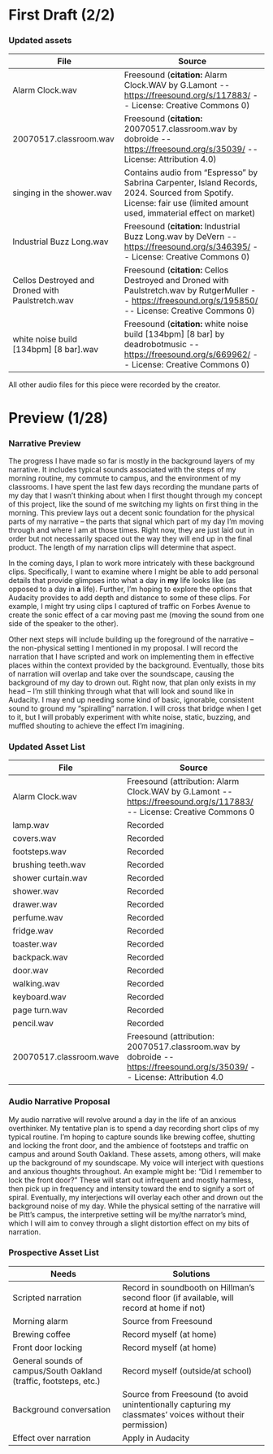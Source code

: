 # First Draft (2/2)

### Updated assets

**File** | **Source** |
| ----------------------- | ----------------------- |
| Alarm Clock.wav | Freesound (**citation:** Alarm Clock.WAV by G.Lamont -- https://freesound.org/s/117883/ -- License: Creative Commons 0) |
| 20070517.classroom.wav | Freesound (**citation:** 20070517.classroom.wav by dobroide -- https://freesound.org/s/35039/ -- License: Attribution 4.0) |
| singing in the shower.wav | Contains audio from “Espresso” by Sabrina Carpenter, Island Records, 2024. Sourced from Spotify. License: fair use (limited amount used, immaterial effect on market) |
| Industrial Buzz Long.wav | Freesound (**citation:** Industrial Buzz Long.wav by DeVern -- https://freesound.org/s/346395/ -- License: Creative Commons 0) |
| Cellos Destroyed and Droned with Paulstretch.wav | Freesound (**citation:** Cellos Destroyed and Droned with Paulstretch.wav by RutgerMuller -- https://freesound.org/s/195850/ -- License: Creative Commons 0) |
| white noise build [134bpm] [8 bar].wav | Freesound (**citation:** white noise build [134bpm] [8 bar] by deadrobotmusic -- https://freesound.org/s/669962/ -- License: Creative Commons 0) |

All other audio files for this piece were recorded by the creator. 


# Preview (1/28)

### Narrative Preview

The progress I have made so far is mostly in the background layers of my narrative. It includes typical sounds associated with the steps of my morning routine, my commute to campus, and the environment of my classrooms. I have spent the last few days recording the mundane parts of my day that I wasn’t thinking about when I first thought through my concept of this project, like the sound of me switching my lights on first thing in the morning. This preview lays out a decent sonic foundation for the physical parts of my narrative – the parts that signal which part of my day I’m moving through and where I am at those times. Right now, they are just laid out in order but not necessarily spaced out the way they will end up in the final product. The length of my narration clips will determine that aspect.

In the coming days, I plan to work more intricately with these background clips. Specifically, I want to examine where I might be able to add personal details that provide glimpses into what a day in **my** life looks like (as opposed to a day in **a** life). Further, I’m hoping to explore the options that Audacity provides to add depth and distance to some of these clips. For example, I might try using clips I captured of traffic on Forbes Avenue to create the sonic effect of a car moving past me (moving the sound from one side of the speaker to the other).

Other next steps will include building up the foreground of the narrative – the non-physical setting I mentioned in my proposal. I will record the narration that I have scripted and work on implementing them in effective places within the context provided by the background. Eventually, those bits of narration will overlap and take over the soundscape, causing the background of my day to drown out. Right now, that plan only exists in my head – I’m still thinking through what that will look and sound like in Audacity. I may end up needing some kind of basic, ignorable, consistent sound to ground my “spiralling” narration. I will cross that bridge when I get to it, but I will probably experiment with white noise, static, buzzing, and muffled shouting to achieve the effect I’m imagining.

### Updated Asset List

| **File** | **Source** |
| -------------- | --------------- |
| Alarm Clock.wav | Freesound (attribution: Alarm Clock.WAV by G.Lamont -- https://freesound.org/s/117883/ -- License: Creative Commons 0 |
| lamp.wav | Recorded |
| covers.wav | Recorded |
| footsteps.wav | Recorded |
| brushing teeth.wav | Recorded |
| shower curtain.wav | Recorded |
| shower.wav | Recorded |
| drawer.wav | Recorded |
| perfume.wav | Recorded |
| fridge.wav | Recorded |
| toaster.wav | Recorded |
| backpack.wav | Recorded |
| door.wav | Recorded |
| walking.wav | Recorded |
| keyboard.wav | Recorded |
| page turn.wav | Recorded |
| pencil.wav | Recorded |
| 20070517.classroom.wave | Freesound (attribution: 20070517.classroom.wav by dobroide -- https://freesound.org/s/35039/ -- License: Attribution 4.0 |

### Audio Narrative Proposal

My audio narrative will revolve around a day in the life of an anxious overthinker. My tentative plan is to spend a day recording short clips of my typical routine. I’m hoping to capture sounds like brewing coffee, shutting and locking the front door, and the ambience of footsteps and traffic on campus and around South Oakland. These assets, among others, will make up the background of my soundscape. My voice will interject with questions and anxious thoughts throughout. An example might be: “Did I remember to lock the front door?” These will start out infrequent and mostly harmless, then pick up in frequency and intensity toward the end to signify a sort of spiral. Eventually, my interjections will overlay each other and drown out the background noise of my day. While the physical setting of the narrative will be Pitt’s campus, the interpretive setting will be my/the narrator’s mind, which I will aim to convey through a slight distortion effect on my bits of narration.

### Prospective Asset List

| **Needs** | **Solutions** |
| --------- | ------------------ |
| Scripted narration | Record in soundbooth on Hillman’s second floor (if available, will record at home if not) |
| Morning alarm | Source from Freesound |
| Brewing coffee | Record myself (at home) |
| Front door locking | Record myself (at home) |
| General sounds of campus/South Oakland (traffic, footsteps, etc.) | Record myself (outside/at school) |
| Background conversation | Source from Freesound (to avoid unintentionally capturing my classmates’ voices without their permission) |
| Effect over narration | Apply in Audacity |
